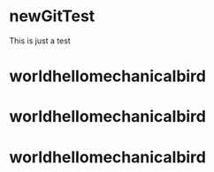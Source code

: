 # newGitTest
This is just a test
# worldhellomechanicalbird
# worldhellomechanicalbird
# worldhellomechanicalbird
